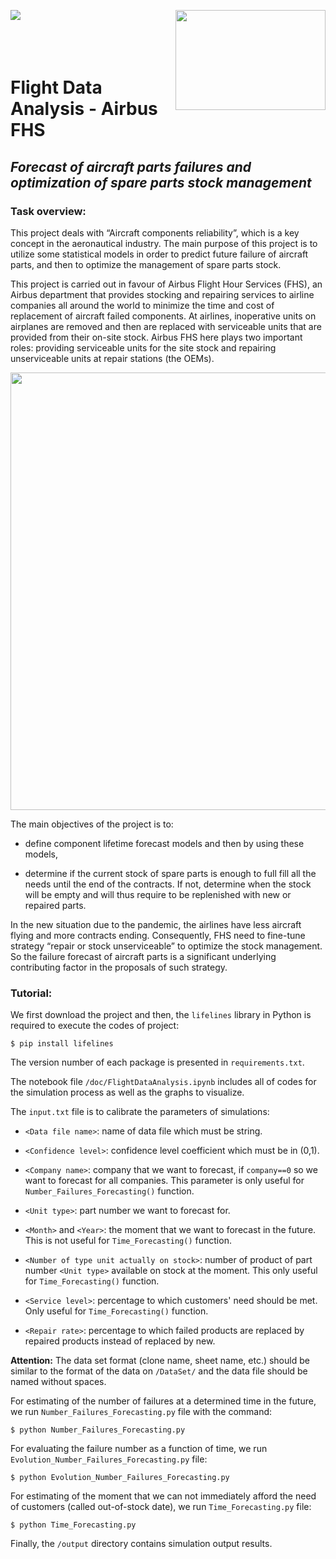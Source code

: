 <img align="left" src="https://github.com/nghitruyen/Flight_Data_Analysis/blob/main/images/Logo_INSAvilletoulouse-RVB.png"> <img align="right" width="240" height="160" src="https://github.com/nghitruyen/Flight_Data_Analysis/blob/main/images/logo-AirbusFHS.png">
<br />
<br />
<br />
<br />

# Flight Data Analysis - Airbus FHS

## *Forecast of aircraft parts failures and optimization of spare parts stock management*

### Task overview:

This project deals with “Aircraft components reliability”, which is a key concept in the aeronautical industry. The main purpose of this project is to utilize some statistical models in order to predict future failure of aircraft parts, and then to optimize the management of spare parts stock.

This project is carried out in favour of Airbus Flight Hour Services (FHS), an Airbus department that provides stocking and repairing services to airline companies all around the world to minimize the time and cost of replacement of aircraft failed components. At airlines, inoperative units on airplanes are removed and then are replaced with serviceable units that are provided from their on-site stock. Airbus FHS here plays two important roles: providing serviceable units for the site stock and repairing unserviceable units at repair stations (the OEMs).

<p align="center">
  <img src="https://github.com/nghitruyen/Flight_Data_Analysis/blob/main/images/AirbusFHS_activities.png" width="700" />
</p>

The main objectives of the project is to:

- define component lifetime forecast models and then by using these models,
    
- determine if the current stock of spare parts is enough to full fill all the needs until the end of the contracts. If not, determine when the stock will be empty and will thus require to be replenished with new or repaired parts.
    
In the new situation due to the pandemic, the airlines have less aircraft flying and more contracts ending. Consequently, FHS need to fine-tune strategy “repair or stock unserviceable” to optimize the stock management. So the failure forecast of aircraft parts is a significant underlying contributing factor in the proposals of such strategy.

### Tutorial:

We first download the project and then, the `lifelines` library in Python is required to execute the codes of project:

`$ pip install lifelines`

The version number of each package is presented in `requirements.txt`.

The notebook file `/doc/FlightDataAnalysis.ipynb` includes all of codes for the simulation process as well as the graphs to visualize.

The `input.txt` file is to calibrate the parameters of simulations:

- `<Data file name>`: name of data file which must be string.

- `<Confidence level>`: confidence level coefficient which must be in (0,1).

- `<Company name>`: company that we want to forecast, if `company==0` so we want to forecast for all companies. This parameter is only useful for `Number_Failures_Forecasting()` function. 

- `<Unit type>`: part number we want to forecast for.

- `<Month>` and `<Year>`: the moment that we want to forecast in the future. This is not useful for `Time_Forecasting()` function.

- `<Number of type unit actually on stock>`: number of product of part number `<Unit type>` available on stock at the moment. This only useful for `Time_Forecasting()` function. 

- `<Service level>`: percentage to which customers' need should be met. Only useful for `Time_Forecasting()` function.

- `<Repair rate>`: percentage to which failed products are replaced by repaired products instead of replaced by new.

**Attention:** The data set format (clone name, sheet name, etc.) should be similar to the format of the data on `/DataSet/` and the data file should be named without spaces.

For estimating of the number of failures at a determined time in the future, we run `Number_Failures_Forecasting.py` file with the command:

`$ python Number_Failures_Forecasting.py`

For evaluating the failure number as a function of time, we run `Evolution_Number_Failures_Forecasting.py` file:

`$ python Evolution_Number_Failures_Forecasting.py`

For estimating of the moment that we can not immediately afford the need of customers (called out-of-stock date), we run `Time_Forecasting.py` file:

`$ python Time_Forecasting.py`

Finally, the `/output` directory contains simulation output results.
